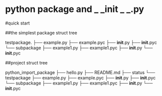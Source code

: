 # python  package and _ _init _ _.py



#quick start 


##the simplest package struct tree 
 
testpackage.
 ├── example.py
 ├── example.pyc
 ├── __init__.py
 ├── __init__.pyc
 └── subpackage
      ├── example1.py
      ├── example1.pyc
      ├── __init__.py
      └── __init__.pyc

##project  struct tree

python_import_package
 ├── hello.py
 ├── README.md
 ├── status
 └── testpackage
     ├── example.py
     ├── example.pyc
     ├── __init__.py
     ├── __init__.pyc
     └── subpackage
         ├── example1.py
         ├── example1.pyc
         ├── __init__.py
         └── __init__.pyc

